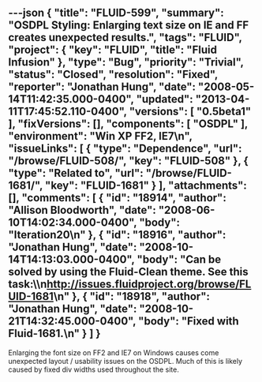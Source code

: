 ---json
{
  "title": "FLUID-599",
  "summary": "OSDPL Styling: Enlarging text size on IE and FF creates unexpected results.",
  "tags": "FLUID",
  "project": {
    "key": "FLUID",
    "title": "Fluid Infusion"
  },
  "type": "Bug",
  "priority": "Trivial",
  "status": "Closed",
  "resolution": "Fixed",
  "reporter": "Jonathan Hung",
  "date": "2008-05-14T11:42:35.000-0400",
  "updated": "2013-04-11T17:45:52.110-0400",
  "versions": [
    "0.5beta1"
  ],
  "fixVersions": [],
  "components": [
    "OSDPL"
  ],
  "environment": "Win XP FF2, IE7\n",
  "issueLinks": [
    {
      "type": "Dependence",
      "url": "/browse/FLUID-508/",
      "key": "FLUID-508"
    },
    {
      "type": "Related to",
      "url": "/browse/FLUID-1681/",
      "key": "FLUID-1681"
    }
  ],
  "attachments": [],
  "comments": [
    {
      "id": "18914",
      "author": "Allison Bloodworth",
      "date": "2008-06-10T14:02:34.000-0400",
      "body": "Iteration20\n"
    },
    {
      "id": "18916",
      "author": "Jonathan Hung",
      "date": "2008-10-14T14:13:03.000-0400",
      "body": "Can be solved by using the Fluid-Clean theme. See this task:\\\n<http://issues.fluidproject.org/browse/FLUID-1681>\n"
    },
    {
      "id": "18918",
      "author": "Jonathan Hung",
      "date": "2008-10-21T14:32:45.000-0400",
      "body": "Fixed with Fluid-1681.\n"
    }
  ]
}
---
Enlarging the font size on FF2 and IE7 on Windows causes come unexpected layout / usability issues on the OSDPL. Much of this is likely caused by fixed div widths used throughout the site.

        